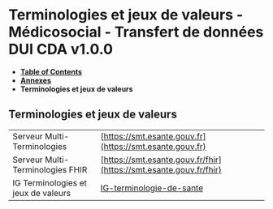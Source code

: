 # Terminologies et jeux de valeurs - Médicosocial - Transfert de données DUI CDA v1.0.0

* [**Table of Contents**](toc.md)
* [**Annexes**](annexes.md)
* **Terminologies et jeux de valeurs**

## Terminologies et jeux de valeurs

| | |
| :--- | :--- |
| Serveur Multi-Terminologies | [https://smt.esante.gouv.fr](https://smt.esante.gouv.fr) |
| Serveur Multi-Terminologies FHIR | [https://smt.esante.gouv.fr/fhir](https://smt.esante.gouv.fr/fhir) |
| IG Terminologies et jeux de valeurs | [IG-terminologie-de-sante](https://interop.esante.gouv.fr/terminologies/ImplementationGuide/ans.fr.terminologies) |

